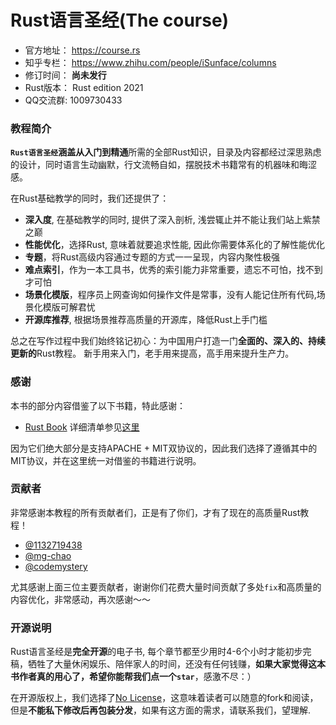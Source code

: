 # Rust语言圣经(The course)

- 官方地址： https://course.rs
- 知乎专栏： https://www.zhihu.com/people/iSunface/columns
- 修订时间： **尚未发行**
- Rust版本： Rust edition 2021
- QQ交流群: 1009730433

### 教程简介
**`Rust语言圣经`**涵盖从**入门到精通**所需的全部Rust知识，目录及内容都经过深思熟虑的设计，同时语言生动幽默，行文流畅自如，摆脱技术书籍常有的机器味和晦涩感。

在Rust基础教学的同时，我们还提供了：
- **深入度**, 在基础教学的同时, 提供了深入剖析, 浅尝辄止并不能让我们站上紫禁之巅
- **性能优化**，选择Rust, 意味着就要追求性能, 因此你需要体系化的了解性能优化
- **专题**，将Rust高级内容通过专题的方式一一呈现，内容内聚性极强
- **难点索引**，作为一本工具书，优秀的索引能力非常重要，遗忘不可怕，找不到才可怕
- **场景化模版**，程序员上网查询如何操作文件是常事，没有人能记住所有代码,场景化模版可解君忧
- **开源库推荐**, 根据场景推荐高质量的开源库，降低Rust上手门槛

总之在写作过程中我们始终铭记初心：为中国用户打造一门**全面的、深入的、持续更新的**Rust教程。 新手用来入门，老手用来提高，高手用来提升生产力。

### 感谢
本书的部分内容借鉴了以下书籍，特此感谢：
- [Rust Book](https://doc.rust-lang.org/book)
详细清单参见[这里](./book/writing-material/books.md)

因为它们绝大部分是支持APACHE + MIT双协议的，因此我们选择了遵循其中的MIT协议，并在这里统一对借鉴的书籍进行说明。

### 贡献者
非常感谢本教程的所有贡献者们，正是有了你们，才有了现在的高质量Rust教程！

- [@1132719438](https://github.com/1132719438)
- [@mg-chao](https://github.com/mg-chao)
- [@codemystery](https://github.com/codemystery)

尤其感谢上面三位主要贡献者，谢谢你们花费大量时间贡献了多处`fix`和高质量的内容优化，非常感动，再次感谢～～

### 开源说明
Rust语言圣经是**完全开源**的电子书, 每个章节都至少用时4-6个小时才能初步完稿，牺牲了大量休闲娱乐、陪伴家人的时间，还没有任何钱赚，**如果大家觉得这本书作者真的用心了，希望你能帮我们点一个`star`**，感激不尽：）

在开源版权上，我们选择了[No License](https://www.google.com.hk/url?sa=t&rct=j&q=&esrc=s&source=web&cd=&ved=2ahUKEwigkv-KtMT0AhXFdXAKHdI4BCcQFnoECAQQAw&url=https%3A%2F%2Fchoosealicense.com%2Fno-permission%2F&usg=AOvVaw3M2Q4IbdhnpJ2K71TF7SPB)，这意味着读者可以随意的fork和阅读，但是**不能私下修改后再包装分发**，如果有这方面的需求，请联系我们，望理解.

